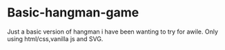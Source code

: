 # Basic-hangman-game

Just a basic version of hangman i have been wanting to try for awile. Only using html/css,vanilla js and SVG.